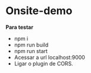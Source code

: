 # Onsite-demo

**Para testar** 

- npm i
- npm run build
- npm run start
- Acessar a url localhost:9000
- Ligar o plugin de CORS.